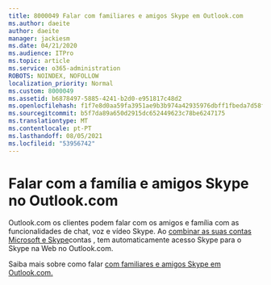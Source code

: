 ```yaml
---
title: 8000049 Falar com familiares e amigos Skype em Outlook.com
ms.author: daeite
author: daeite
manager: jackiesm
ms.date: 04/21/2020
ms.audience: ITPro
ms.topic: article
ms.service: o365-administration
ROBOTS: NOINDEX, NOFOLLOW
localization_priority: Normal
ms.custom: 8000049
ms.assetid: b6878497-5885-4241-b2d0-e951817c48d2
ms.openlocfilehash: f1f7e8d0aa59fa3951ae9b3b974a42935976dbff1fbeda7d58fcc52bb39de98a
ms.sourcegitcommit: b5f7da89a650d2915dc652449623c78be6247175
ms.translationtype: MT
ms.contentlocale: pt-PT
ms.lasthandoff: 08/05/2021
ms.locfileid: "53956742"
---
```

# <a name="talk-to-family-and-friends-on-skype-in-outlookcom"></a>Falar com a família e amigos Skype no Outlook.com

Outlook.com os clientes podem falar com os amigos e família com as funcionalidades de chat, voz e vídeo Skype. Ao [combinar as suas contas Microsoft e Skype](https://go.microsoft.com/fwlink/p/?linkid=2001101&amp;clcid=0x409)contas , tem automaticamente acesso Skype para o Skype na Web no Outlook.com.
  
Saiba mais sobre como falar [com familiares e amigos Skype em Outlook.com.](https://go.microsoft.com/fwlink/p/?linkid=2001407&amp;clcid=0x409)
  

